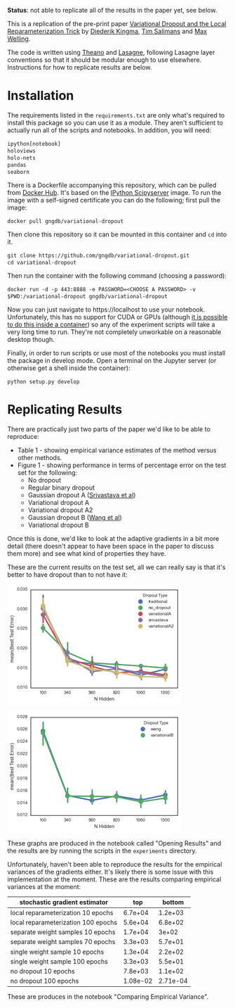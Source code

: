 
__Status__: not able to replicate all of the results in the paper yet, see
below.

This is a replication of the pre-print paper [Variational Dropout and the
Local Reparameterization Trick][arxiv] by [Diederik Kingma][kingma], 
[Tim Salimans][salimans] and [Max Welling][welling].

The code is written using [Theano][] and [Lasagne][], following Lasagne
layer conventions so that it should be modular enough to use elsewhere.
Instructions for how to replicate results are below.

Installation
============

The requirements listed in the `requirements.txt` are only what's required
to install this package so you can use it as a module. They aren't
sufficient to actually run all of the scripts and notebooks. In addition,
you will need:

```
ipython[notebook]
holoviews
holo-nets
pandas
seaborn
```

There is a Dockerfile accompanying this repository, which can be pulled
from [Docker Hub][dockerhub]. It's based on the [IPython
Scipyserver][scipyserver] image. To run the image with a self-signed
certificate you can do the following; first pull the image:

```
docker pull gngdb/variational-dropout
```

Then clone this repository so it can be mounted in this container and `cd`
into it.

```
git clone https://github.com/gngdb/variational-dropout.git
cd variational-dropout
```

Then run the container with the following command (choosing a password):

```
docker run -d -p 443:8888 -e PASSWORD=<CHOOSE A PASSWORD> -v $PWD:/variational-dropout gngdb/variational-dropout
```

Now you can just navigate to https://localhost to use your notebook.
Unfortunately, this has no support for CUDA or GPUs (although [it is
possible to do this inside a container][kaixhin]) so any of the experiment
scripts will take a very long time to run. They're not completely
unworkable on a reasonable desktop though.

Finally, in order to run scripts or use most of the notebooks you must
install the package in develop mode. Open a terminal on the Jupyter server
(or otherwise get a shell inside the container):

```
python setup.py develop
```

Replicating Results
===================

There are practically just two parts of the paper we'd like to be able to
reproduce:

* Table 1 - showing empirical variance estimates of the method versus other
methods.
* Figure 1 - showing performance in terms of percentage error on the test
set for the following:
    * No dropout
    * Regular binary dropout
    * Gaussian dropout A ([Srivastava et al][sriva])
    * Variational dropout A
    * Variational dropout A2
    * Gaussian dropout B ([Wang et al][wang])
    * Variational dropout B

Once this is done, we'd like to look at the adaptive gradients in a bit
more detail (there doesn't appear to have been space in the paper to
discuss them more) and see what kind of properties they have.

These are the current results on the test set, all we can really say is
that it's better to have dropout than to not have it: 

![figure1a]

![figure1b]

These graphs are produced in the notebook called "Opening Results" and the
results are by running the scripts in the `experiments` directory.

Unfortunately, haven't been able to reproduce the results for the empirical
variances of the gradients either. It's likely there is some issue with this
implementation at the moment. These are the results comparing empirical
variances at the moment:

 stochastic gradient estimator      | top       | bottom
------------------------------------|-----------|-------
local reparameterization 10 epochs  | 6.7e+04   | 1.2e+03
local reparameterization 100 epochs | 5.6e+04   | 6.8e+02
separate weight samples  10 epochs  | 1.7e+04   | 3e+02
separate weight samples 70 epochs   | 3.3e+03   | 5.7e+01
single weight sample 10 epochs      | 1.3e+04   | 2.2e+02
single weight sample 100 epochs     | 3.3e+03   | 5.5e+01
no dropout 10 epochs                | 7.8e+03   | 1.1e+02
no dropout 100 epochs               | 1.08e-02 | 2.71e-04

These are produces in the notebook "Comparing Empirical Variance".

[arxiv]: http://arxiv.org/abs/1506.02557
[kingma]: http://dpkingma.com/
[salimans]: http://timsalimans.com/
[welling]: https://www.ics.uci.edu/~welling/
[theano]: http://deeplearning.net/software/theano/
[lasagne]: https://lasagne.readthedocs.org/en/latest/
[dockerhub]: https://hub.docker.com/r/gngdb/variational-dropout/
[scipyserver]: https://github.com/ipython/docker-notebook/tree/master/scipyserver
[kaixhin]: https://github.com/Kaixhin/dockerfiles
[sriva]: http://jmlr.org/papers/v15/srivastava14a.html
[wang]: http://machinelearning.wustl.edu/mlpapers/papers/wang13a
[figure1a]: presentation/images/replfigure1a.png
[figure1b]: presentation/images/replfigure1b.png

